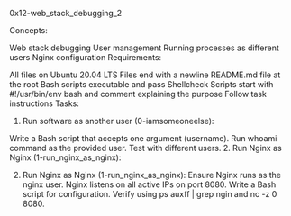 0x12-web_stack_debugging_2

Concepts:

Web stack debugging
User management
Running processes as different users
Nginx configuration
Requirements:

All files on Ubuntu 20.04 LTS
Files end with a newline
README.md file at the root
Bash scripts executable and pass Shellcheck
Scripts start with #!/usr/bin/env bash and comment explaining the purpose
Follow task instructions
Tasks:

1. Run software as another user (0-iamsomeoneelse):

Write a Bash script that accepts one argument (username).
Run whoami command as the provided user.
Test with different users. 2. Run Nginx as Nginx (1-run_nginx_as_nginx):

2. Run Nginx as Nginx (1-run_nginx_as_nginx):
   Ensure Nginx runs as the nginx user.
   Nginx listens on all active IPs on port 8080.
   Write a Bash script for configuration.
   Verify using ps auxff | grep ngin and nc -z 0 8080.
